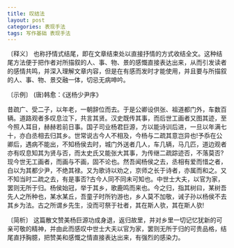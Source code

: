 ```yaml
---
title: 叹结法
layout: post
categories: 表现手法
tags: 写作基础 表现手法
---
```


〔释义〕 也称抒情式结尾，即在文章结束处以直接抒情的方式收结全文。这种结尾方法便于把作者对所描叙的人、事、物、景的感慨直接表达出来，从而引发读者的感情共鸣，并深入理解文章内容，但是在有感而发时才能使用，并且要与所描叙的人、事、物、景交融一体，切忌无病呻吟。

〔示例〕 (唐)韩愈：《送杨少尹序》

昔疏广、受二子，以年老，一朝辞位而去。于是公卿设供张、祖道都门外，车数百辆。道路观者多叹息泣下，共言其贤。汉史既传其事，而后世工画者又图其迹，至今照人耳目，赫赫若前日事。国子司业杨君巨源，方以能诗训后进，一旦以年满七十，亦白丞相去归其乡。世常说古今人不相及，今杨与二疏其意岂异也!予忝在公卿后，遇病不能出，不知杨侯去时，城门外送者几人，车几辆，马几匹，道边观者亦有叹息知其为贤与否，而太史氏又能张大其事，为传继二疏踪迹否，不落莫否?现今世无工画者，而画与不画，固不论也。然吾闻杨侯之去，丞相有爱而惜之者，白以为其都少尹，不绝其禄。又为歌诗以劝之，京师之长于诗者，亦属而和之。又不知当时二疏之去，有是事否?古今人同不同未可知也。中世士大夫，以官为家，罢则无所于归。杨侯始冠，举于其乡，歌鹿鸣而来也。今之归，指其树曰，某树吾先人之所种也，某水某丘，吾童子时所钓游也，乡人莫不加敬，诫子孙以杨侯不去其乡为法。古之所谓乡先生，没而可祭于社者，其在斯人欤，其在斯人欤!

〔简析〕 这篇散文赞美杨巨源功成身退，返归故里，并对乡里一切记忆犹新的可亲可敬的精神，并由此而感叹中世士大夫以官为家，罢则无所于归的可贵品格，结尾直抒胸臆，把赞美和感慨之情直接表达出来，有强烈的感染力。 
